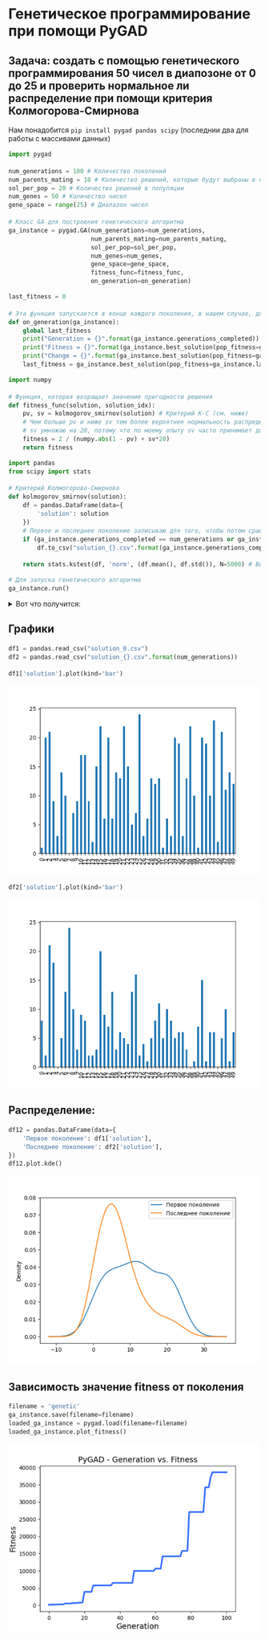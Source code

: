 # Генетическое программирование при помощи PyGAD

## Задача: создать с помощью генетического программирования 50 чисел в диапозоне от 0 до 25 и проверить нормальное ли распределение при помощи критерия Колмогорова-Смирнова

Нам понадобится `pip install pygad pandas scipy` (последнии два для работы с массивами данных)

```python
import pygad

num_generations = 100 # Количество поколений
num_parents_mating = 10 # Количество решений, которые будут выбраны в качестве родителей
sol_per_pop = 20 # Количество решений в популяции
num_genes = 50 # Количество чисел
gene_space = range(25) # Диапазон чисел

# Класс GA для построения генетического алгоритма
ga_instance = pygad.GA(num_generations=num_generations,    
                       num_parents_mating=num_parents_mating,
                       sol_per_pop=sol_per_pop,
                       num_genes=num_genes,
                       gene_space=gene_space,
                       fitness_func=fitness_func,
                       on_generation=on_generation)
```
```python
last_fitness = 0

# Эта функция запускается в конце каждого поколения, в нашем случае, для того, чтобы узнать изменения между поколениями
def on_generation(ga_instance):
    global last_fitness
    print("Generation = {}".format(ga_instance.generations_completed))
    print("Fitness = {}".format(ga_instance.best_solution(pop_fitness=ga_instance.last_generation_fitness)[1]))
    print("Change = {}".format(ga_instance.best_solution(pop_fitness=ga_instance.last_generation_fitness)[1] - last_fitness))
    last_fitness = ga_instance.best_solution(pop_fitness=ga_instance.last_generation_fitness)[1]
```
```python
import numpy

# Функция, которая возращает значение пригодности решения
def fitness_func(solution, solution_idx):
    pv, sv = kolmogorov_smirnov(solution) # Критерий К-С (см. ниже)
    # Чем больше pv и ниже sv тем более вероятнее нормальность распределения
    # sv умножаю на 20, потому что по моему опыту sv часто принимает довольно маленькие значения, а 20 выявленно опытным путем
    fitness = 2 / (numpy.abs(1 - pv) + sv*20) 
    return fitness 
```
```python
import pandas
from scipy import stats

# Критерий Колмогорова-Смирнова
def kolmogorov_smirnov(solution):
    df = pandas.DataFrame(data={
        'solution': solution
    })
    # Первое и последнее поколение записываю для того, чтобы потом сравнить
    if (ga_instance.generations_completed == num_generations or ga_instance.generations_completed == 0):
        df.to_csv("solution_{}.csv".format(ga_instance.generations_completed))

    return stats.kstest(df, 'norm', (df.mean(), df.std()), N=5000) # Возвращает два значения: К-С-статитстика и Р-значение
```
```python 
# Для запуска генетического алгоритма
ga_instance.run()
```
<details><summary>Вот что получится:</summary><blockquote> 

Generation = 1
  
Fitness = 173.97205904998307
  
Change = 173.97205904998307

Generation = 2

Fitness = 173.97205904998307

Change = 0.0

Generation = 3

Fitness = 173.97205904998307

Change = 0.0

Generation = 4

Fitness = 207.90999501388512

Change = 33.93793596390205

Generation = 5

Fitness = 234.29747904754262

Change = 26.3874840336575

Generation = 6

Fitness = 234.29747904754262

Change = 0.0

Generation = 7

Fitness = 234.29747904754262

Change = 0.0

Generation = 8

Fitness = 234.29747904754262

Change = 0.0

Generation = 9

Fitness = 486.28438033295816

Change = 251.98690128541554

Generation = 10

Fitness = 486.28438033295816

Change = 0.0

Generation = 11

Fitness = 486.28438033295816

Change = 0.0

Generation = 12

Fitness = 486.28438033295816

Change = 0.0

Generation = 13

Fitness = 581.3454941334909

Change = 95.06111380053272

Generation = 14

Fitness = 588.1418764119002

Change = 6.796382278409283

Generation = 15

Fitness = 625.9091480027296

Change = 37.76727159082941

Generation = 16

Fitness = 659.4457633292234

Change = 33.5366153264938

Generation = 17

Fitness = 735.1817271873213

Change = 75.73596385809788

Generation = 18

Fitness = 735.1817271873213

Change = 0.0

Generation = 19

Fitness = 838.4842310379203

Change = 103.30250385059901

Generation = 20

Fitness = 3870.4022261665687

Change = 3031.9179951286483

Generation = 21

Fitness = 3870.4022261665687

Change = 0.0

Generation = 22

Fitness = 3870.4022261665687

Change = 0.0

Generation = 23

Fitness = 3870.4022261665687

Change = 0.0

Generation = 24

Fitness = 3870.4022261665687

Change = 0.0

Generation = 25

Fitness = 5769.722842928234

Change = 1899.3206167616654

Generation = 26

Fitness = 5769.722842928234

Change = 0.0

Generation = 27

Fitness = 5769.722842928234

Change = 0.0

Generation = 28

Fitness = 5769.722842928234

Change = 0.0

Generation = 29

Fitness = 5769.722842928234

Change = 0.0

Generation = 30

Fitness = 5769.722842928234

Change = 0.0

Generation = 31

Fitness = 5769.722842928234

Change = 0.0

Generation = 32

Fitness = 5769.722842928234

Change = 0.0

Generation = 33

Fitness = 5769.722842928234

Change = 0.0

Generation = 34

Fitness = 5769.722842928234

Change = 0.0

Generation = 35

Fitness = 5769.722842928234

Change = 0.0

Generation = 36

Fitness = 6478.477391884017

Change = 708.7545489557833

Generation = 37

Fitness = 6478.477391884017

Change = 0.0

Generation = 38

Fitness = 6478.477391884017

Change = 0.0

Generation = 39

Fitness = 6478.477391884017

Change = 0.0

Generation = 40

Fitness = 6478.477391884017

Change = 0.0

Generation = 41

Fitness = 6478.477391884017

Change = 0.0

Generation = 42

Fitness = 6478.477391884017

Change = 0.0

Generation = 43

Fitness = 6478.477391884017

Change = 0.0

Generation = 44

Fitness = 6478.477391884017

Change = 0.0

Generation = 45

Fitness = 6478.477391884017

Change = 0.0

Generation = 46

Fitness = 6478.477391884017

Change = 0.0

Generation = 47

Fitness = 6478.477391884017

Change = 0.0

Generation = 48

Fitness = 9972.01232198448

Change = 3493.5349301004635

Generation = 49

Fitness = 9972.01232198448

Change = 0.0

Generation = 50

Fitness = 9972.01232198448

Change = 0.0

Generation = 51

Fitness = 9972.01232198448

Change = 0.0

Generation = 52

Fitness = 9972.01232198448

Change = 0.0

Generation = 53

Fitness = 9972.01232198448

Change = 0.0

Generation = 54

Fitness = 9972.01232198448

Change = 0.0

Generation = 55

Fitness = 9972.01232198448

Change = 0.0

Generation = 56

Fitness = 9972.01232198448

Change = 0.0

Generation = 57

Fitness = 9972.01232198448

Change = 0.0

Generation = 58

Fitness = 9972.01232198448

Change = 0.0

Generation = 59

Fitness = 9972.01232198448


Change = 0.0

Generation = 60

Fitness = 10645.766581059212

Change = 673.7542590747307

Generation = 61

Fitness = 10645.766581059212

Change = 0.0

Generation = 62

Fitness = 10645.766581059212

Change = 0.0

Generation = 63


Fitness = 10645.766581059212

Change = 0.0

Generation = 64

Fitness = 14200.750243239136

Change = 3554.983662179924

Generation = 65

Fitness = 14200.750243239136

Change = 0.0

Generation = 66

Fitness = 14200.750243239136

Change = 0.0

Generation = 67

Fitness = 14200.750243239136

Change = 0.0


Generation = 68

Fitness = 14200.750243239136

Change = 0.0

Generation = 69

Fitness = 14200.750243239136

Change = 0.0

Generation = 70

Fitness = 14200.750243239136

Change = 0.0

Generation = 71

Fitness = 14200.750243239136

Change = 0.0

Generation = 72

Fitness = 14200.750243239136

Change = 0.0

Generation = 73

Fitness = 14200.750243239136

Change = 0.0

Generation = 74

Fitness = 14200.750243239136

Change = 0.0


Generation = 75

Fitness = 15786.507861151427

Change = 1585.7576179122916

Generation = 76

Fitness = 15786.507861151427

Change = 0.0

Generation = 77

Fitness = 15786.507861151427

Change = 0.0

Generation = 78

Fitness = 15786.507861151427

Change = 0.0

Generation = 79

Fitness = 27082.244692195585

Change = 11295.736831044158

Generation = 80

Fitness = 27082.244692195585

Change = 0.0

Generation = 81

Fitness = 27082.244692195585

Change = 0.0

Generation = 82

Fitness = 27082.244692195585

Change = 0.0

Generation = 83

Fitness = 27082.244692195585

Change = 0.0

Generation = 84

Fitness = 27082.244692195585

Change = 0.0

Generation = 85

Fitness = 27082.244692195585

Change = 0.0

Generation = 86

Fitness = 27082.244692195585

Change = 0.0

Generation = 87

Fitness = 27082.244692195585

Change = 0.0

Generation = 88

Fitness = 34286.45638458348

Change = 7204.211692387893

Generation = 89

Fitness = 34286.45638458348

Change = 0.0

Generation = 90

Fitness = 34286.45638458348

Change = 0.0

Generation = 91

Fitness = 37081.92334684217

Change = 2795.4669622586953

Generation = 92

Fitness = 38659.799502593814

Change = 1577.876155751641

Generation = 93

Fitness = 38659.799502593814

Change = 0.0

Generation = 94

Fitness = 38659.799502593814

Change = 0.0

Generation = 95

Fitness = 38659.799502593814

Change = 0.0

Generation = 96

Fitness = 38659.799502593814

Change = 0.0

Generation = 97

Fitness = 38659.799502593814

Change = 0.0

Generation = 98

Fitness = 38659.799502593814

Change = 0.0

Generation = 99

Fitness = 38659.799502593814

Change = 0.0

Generation = 100

Fitness = 38659.799502593814

Change = 0.0
</blockquote></details>

## Графики

```python
df1 = pandas.read_csv("solution_0.csv")
df2 = pandas.read_csv("solution_{}.csv".format(num_generations))

df1['solution'].plot(kind='bar')
```
![](plot_first.png)

```python
df2['solution'].plot(kind='bar')
```
![](plot_last.png)

## Распределение:
```python
df12 = pandas.DataFrame(data={
    'Первое поколение': df1['solution'],
    'Последнее поколение': df2['solution'],
})
df12.plot.kde()
```
![](plot_distr.png)

## Зависимость значение fitness от поколения
```python
filename = 'genetic'
ga_instance.save(filename=filename)
loaded_ga_instance = pygad.load(filename=filename)
loaded_ga_instance.plot_fitness()
```
![](genetic.png)

